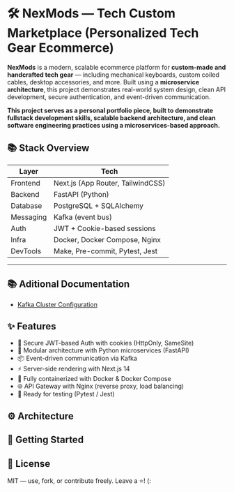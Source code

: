 # 🛠️ NexMods — Tech Custom Marketplace (Personalized Tech Gear Ecommerce)
**NexMods** is a modern, scalable ecommerce platform for **custom-made and handcrafted tech gear** — including mechanical keyboards, custom coiled cables, desktop accessories, and more. Built using a **microservice architecture**, this project demonstrates real-world system design, clean API development, secure authentication, and event-driven communication.

**This project serves as a personal portfolio piece, built to demonstrate fullstack development skills, scalable backend architecture, and clean software engineering practices using a microservices-based approach.**

## 📚 Stack Overview

| Layer       | Tech                               |
|------------|-------------------------------------|
| Frontend   | Next.js (App Router, TailwindCSS)   |
| Backend    | FastAPI (Python)                    |
| Database   | PostgreSQL + SQLAlchemy             |
| Messaging  | Kafka (event bus)                   |
| Auth       | JWT + Cookie-based sessions         |
| Infra      | Docker, Docker Compose, Nginx       |
| DevTools   | Make, Pre-commit, Pytest, Jest      |

---

## 📚 Aditional Documentation 

- [Kafka Cluster Configuration](docs/kafka-cluster.md)

## ✨ Features

- 🔐 Secure JWT-based Auth with cookies (HttpOnly, SameSite)
- 🧩 Modular architecture with Python microservices (FastAPI)
- 📦 Event-driven communication via Kafka
- ⚡ Server-side rendering with Next.js 14
- 🐳 Fully containerized with Docker & Docker Compose
- 🌐 API Gateway with Nginx (reverse proxy, load balancing)
- 🧪 Ready for testing (Pytest / Jest)

## ⚙️ Architecture

## 🚀 Getting Started

## 📖 License
MIT — use, fork, or contribute freely. Leave a ⭐! (:
